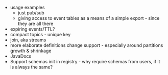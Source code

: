 * usage examples
    * just pub/sub
    * giving access to event tables as a means of a simple export - since they are all there
* expiring events/TTL?
* compact topics - unique key
* join, aka streams
* more elaborate definitions change support - especially around partitions growth & shrinkage
* JavaDocs
* Support schemas init in registry - why require schemas from users, if it is always the same?
